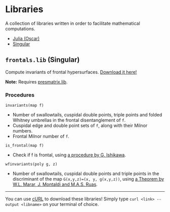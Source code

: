 # Libraries

A collection of libraries written in order to facilitate mathematical computations.

* [Julia (Oscar)](../libraries/julia.html)
* [Singular](../libraries/singular.html)

## `frontals.lib` (Singular)

Compute invariants of frontal hypersurfaces.
[Download it here!](https://github.com/cuspidalcoffee/Singular/tree/main/Frontales)

**Note:** Requires
[presmatrix.lib](https://sites.google.com/site/aldicio/publicacoes/presentation-matrix-algorithm).

### Procedures

`invariants(map f)`
* Number of swallowtails, cuspidal double points, triple points and folded
Whitney umbrellas in the frontal disentanglement of `f`.
* Cuspidal edge and double point sets of `f`, along with their Milnor numbers.
* Frontal Milnor number of `f`.
        
`is_frontal(map f)`
* Check if f is frontal, using
[a procedure by G. Ishikawa](https://arxiv.org/abs/1808.09594).
    
`wfinvariants(poly g, z)`
* Number of swallowtails, cuspidal double points and triple points in the
discriminant of the map `G(x,y,z)=(x, y, g(x,y,z))`, using
[a Theorem by W.L. Marar, J. Montaldi and M.A.S. Ruas](https://www.researchgate.net/publication/2821582_Multiplicities_of_Zero-Schemes_in_Quasihomogeneous_Corank-1_Singularities).

---

You can use [cURL](https://curl.se/) to download these libraries!
Simply type `curl <link> --output <libname>` on your terminal of choice. 
